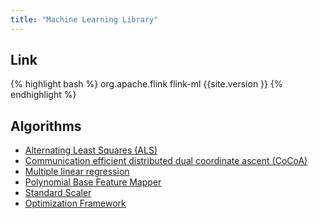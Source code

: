 ```yaml
---
title: "Machine Learning Library"
---
```

<!--
Licensed to the Apache Software Foundation (ASF) under one
or more contributor license agreements.  See the NOTICE file
distributed with this work for additional information
regarding copyright ownership.  The ASF licenses this file
to you under the Apache License, Version 2.0 (the
"License"); you may not use this file except in compliance
with the License.  You may obtain a copy of the License at

  http://www.apache.org/licenses/LICENSE-2.0

Unless required by applicable law or agreed to in writing,
software distributed under the License is distributed on an
"AS IS" BASIS, WITHOUT WARRANTIES OR CONDITIONS OF ANY
KIND, either express or implied.  See the License for the
specific language governing permissions and limitations
under the License.
-->

## Link

{% highlight bash %}
<dependency>
  <groupId>org.apache.flink</groupId>
  <artifactId>flink-ml</artifactId>
  <version>{{site.version }}</version>
</dependency>
{% endhighlight %}

## Algorithms

* [Alternating Least Squares (ALS)](als.html)
* [Communication efficient distributed dual coordinate ascent (CoCoA)](cocoa.html)
* [Multiple linear regression](multiple_linear_regression.html)
* [Polynomial Base Feature Mapper](polynomial_base_feature_mapper.html)
* [Standard Scaler](standard_scaler.html)
* [Optimization Framework](optimization.html)
